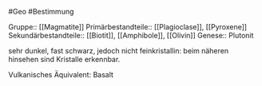 #Geo #Bestimmung 

Gruppe:: [[Magmatite]]
Primärbestandteile:: [[Plagioclase]], [[Pyroxene]]
Sekundärbestandteile:: [[Biotit]], [[Amphibole]], [[Olivin]]
Genese:: Plutonit

sehr dunkel, fast schwarz, jedoch nicht feinkristallin: beim näheren hinsehen sind Kristalle erkennbar.

Vulkanisches Äquivalent: Basalt